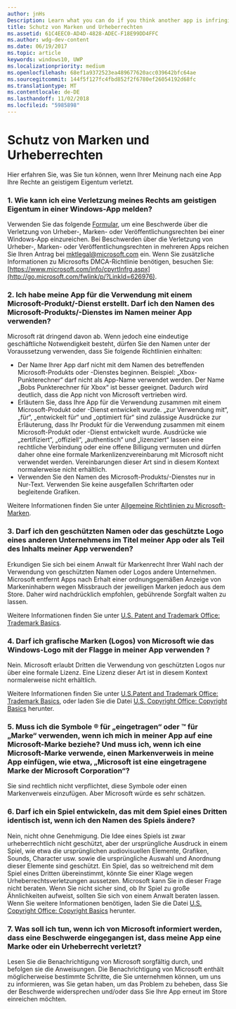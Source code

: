 ```yaml
---
author: jnHs
Description: Learn what you can do if you think another app is infringing on your intellectual property rights.
title: Schutz von Marken und Urheberrechten
ms.assetid: 61C4EEC0-AD4D-4828-ADEC-F18E99DD4FFC
ms.author: wdg-dev-content
ms.date: 06/19/2017
ms.topic: article
keywords: windows10, UWP
ms.localizationpriority: medium
ms.openlocfilehash: 68ef1a9372523ea489677620acc039642bfc64ae
ms.sourcegitcommit: 144f5f127fc4fbd852f2f6780ef26054192d68fc
ms.translationtype: MT
ms.contentlocale: de-DE
ms.lasthandoff: 11/02/2018
ms.locfileid: "5985898"
---
```

# <a name="trademark-and-copyright-protection"></a>Schutz von Marken und Urheberrechten


Hier erfahren Sie, was Sie tun können, wenn Ihrer Meinung nach eine App Ihre Rechte an geistigem Eigentum verletzt.

### <a name="1-how-may-i-report-an-infringement-of-my-intellectual-property-rights-within-a-windows-app"></a>1. Wie kann ich eine Verletzung meines Rechts am geistigen Eigentum in einer Windows-App melden?


Verwenden Sie das folgende [Formular](http://go.microsoft.com/fwlink/p/?LinkId=273879), um eine Beschwerde über die Verletzung von Urheber-, Marken- oder Veröffentlichungsrechten bei einer Windows-App einzureichen. Bei Beschwerden über die Verletzung von Urheber-, Marken- oder Veröffentlichungsrechten in mehreren Apps reichen Sie Ihren Antrag bei mktlegal@microsoft.com ein. Wenn Sie zusätzliche Informationen zu Microsofts DMCA-Richtlinie benötigen, besuchen Sie: [https://www.microsoft.com/info/cpyrtInfrg.aspx](http://go.microsoft.com/fwlink/p/?LinkId=626976).

### <a name="2-i-created-my-app-to-work-with-a-microsoft-productservice-may-i-use-the-microsoft-productservice-name-in-the-name-of-my-app"></a>2. Ich habe meine App für die Verwendung mit einem Microsoft-Produkt/-Dienst erstellt. Darf ich den Namen des Microsoft-Produkts/-Dienstes im Namen meiner App verwenden?


Microsoft rät dringend davon ab. Wenn jedoch eine eindeutige geschäftliche Notwendigkeit besteht, dürfen Sie den Namen unter der Voraussetzung verwenden, dass Sie folgende Richtlinien einhalten:

-   Der Name Ihrer App darf nicht mit dem Namen des betreffenden Microsoft-Produkts oder -Dienstes beginnen. Beispiel: „Xbox-Punkterechner“ darf nicht als App-Name verwendet werden. Der Name „Bobs Punkterechner für Xbox“ ist besser geeignet. Dadurch wird deutlich, dass die App nicht von Microsoft vertrieben wird.
-   Erläutern Sie, dass Ihre App für die Verwendung zusammen mit einem Microsoft-Produkt oder -Dienst entwickelt wurde. „zur Verwendung mit“, „für“, „entwickelt für“ und „optimiert für“ sind zulässige Ausdrücke zur Erläuterung, dass Ihr Produkt für die Verwendung zusammen mit einem Microsoft-Produkt oder -Dienst entwickelt wurde. Ausdrücke wie „zertifiziert“, „offiziell“, „authentisch“ und „lizenziert“ lassen eine rechtliche Verbindung oder eine offene Billigung vermuten und dürfen daher ohne eine formale Markenlizenzvereinbarung mit Microsoft nicht verwendet werden. Vereinbarungen dieser Art sind in diesem Kontext normalerweise nicht erhältlich.
-   Verwenden Sie den Namen des Microsoft-Produkts/-Dienstes nur in Nur-Text. Verwenden Sie keine ausgefallen Schriftarten oder begleitende Grafiken.

Weitere Informationen finden Sie unter [Allgemeine Richtlinien zu Microsoft-Marken](http://go.microsoft.com/fwlink/p/?LinkId=225434).

### <a name="3-is-it-ok-if-i-use-the-trademarked-name-or-logo-of-another-company-in-the-title-of-my-app-or-as-part-of-the-content-of-my-app"></a>3. Darf ich den geschützten Namen oder das geschützte Logo eines anderen Unternehmens im Titel meiner App oder als Teil des Inhalts meiner App verwenden?


Erkundigen Sie sich bei einem Anwalt für Markenrecht Ihrer Wahl nach der Verwendung von geschützten Namen oder Logos andere Unternehmen. Microsoft entfernt Apps nach Erhalt einer ordnungsgemäßen Anzeige von Markeninhabern wegen Missbrauch der jeweiligen Marken jedoch aus dem Store. Daher wird nachdrücklich empfohlen, gebührende Sorgfalt walten zu lassen.

Weitere Informationen finden Sie unter [U.S. Patent and Trademark Office: Trademark Basics](http://go.microsoft.com/fwlink/p/?LinkId=225271).

### <a name="4-may-i-use-microsofts-graphical-trademarks-logos-such-as-the-windows-flag-logo-in-my-app"></a>4. Darf ich grafische Marken (Logos) von Microsoft wie das Windows-Logo mit der Flagge in meiner App verwenden ?


Nein. Microsoft erlaubt Dritten die Verwendung von geschützten Logos nur über eine formale Lizenz. Eine Lizenz dieser Art ist in diesem Kontext normalerweise nicht erhältlich.

Weitere Informationen finden Sie unter [U.S.Patent and Trademark Office: Trademark Basics](http://go.microsoft.com/fwlink/p/?LinkId=225271), oder laden Sie die Datei [U.S. Copyright Office: Copyright Basics](http://go.microsoft.com/fwlink/p/?LinkID=225273) herunter.

### <a name="5-do-i-need-to-use-registered--or-trademark--symbols-when-i-refer-to-a-microsoft-trademark-in-my-app-and-must-i-when-using-a-microsoft-trademark-place-a-trademark-attribution-notice-in-my-app-for-example-microsoft-is-a-registered-trademark-of-the-microsoft-corporation"></a>5. Muss ich die Symbole ® für „eingetragen“ oder ™ für „Marke“ verwenden, wenn ich mich in meiner App auf eine Microsoft-Marke beziehe? Und muss ich, wenn ich eine Microsoft-Marke verwende, einen Markenverweis in meine App einfügen, wie etwa, „Microsoft ist eine eingetragene Marke der Microsoft Corporation“?


Sie sind rechtlich nicht verpflichtet, diese Symbole oder einen Markenverweis einzufügen. Aber Microsoft würde es sehr schätzen.

### <a name="6-is-it-ok-if-i-make-a-game-that-is-identical-to-someone-elses-game-as-long-as-i-change-the-name"></a>6. Darf ich ein Spiel entwickeln, das mit dem Spiel eines Dritten identisch ist, wenn ich den Namen des Spiels ändere?


Nein, nicht ohne Genehmigung. Die Idee eines Spiels ist zwar urheberrechtlich nicht geschützt, aber der ursprüngliche Ausdruck in einem Spiel, wie etwa die ursprünglichen audiovisuellen Elemente, Grafiken, Sounds, Character usw. sowie die ursprüngliche Auswahl und Anordnung dieser Elemente sind geschützt. Ein Spiel, das so weitreichend mit dem Spiel eines Dritten übereinstimmt, könnte Sie einer Klage wegen Urheberrechtsverletzungen aussetzen. Microsoft kann Sie in dieser Frage nicht beraten. Wenn Sie nicht sicher sind, ob Ihr Spiel zu große Ähnlichkeiten aufweist, sollten Sie sich von einem Anwalt beraten lassen. Wenn Sie weitere Informationen benötigen, laden Sie die Datei [U.S. Copyright Office: Copyright Basics](http://go.microsoft.com/fwlink/p/?LinkID=225273) herunter.

### <a name="7-what-should-i-do-if-i-get-a-notice-from-microsoft-telling-me-it-has-received-a-complaint-that-my-app-infringes-a-trademark-or-copyright"></a>7. Was soll ich tun, wenn ich von Microsoft informiert werden, dass eine Beschwerde eingegangen ist, dass meine App eine Marke oder ein Urheberrecht verletzt?


Lesen Sie die Benachrichtigung von Microsoft sorgfältig durch, und befolgen sie die Anweisungen. Die Benachrichtigung von Microsoft enthält möglicherweise bestimmte Schritte, die Sie unternehmen können, um uns zu informieren, was Sie getan haben, um das Problem zu beheben, dass Sie der Beschwerde widersprechen und/oder dass Sie Ihre App erneut im Store einreichen möchten.

 

 




